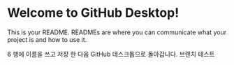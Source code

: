 # Welcome to GitHub Desktop!

This is your README. READMEs are where you can communicate what your project is and how to use it.

6 행에 이름을 쓰고 저장 한 다음 GitHub 데스크톱으로 돌아갑니다.
브랜치 테스트

